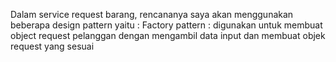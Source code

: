 Dalam service request barang, rencananya saya akan menggunakan beberapa design pattern yaitu :
Factory pattern : digunakan untuk membuat object request pelanggan dengan mengambil data input dan membuat objek request yang sesuai